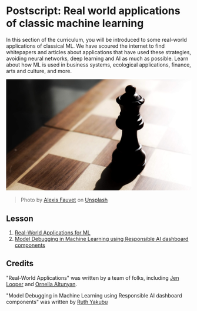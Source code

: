 # Postscript: Real world applications of classic machine learning

In this section of the curriculum, you will be introduced to some real-world applications of classical ML. We have scoured the internet to find whitepapers and articles about applications that have used these strategies, avoiding neural networks, deep learning and AI as much as possible. Learn about how ML is used in business systems, ecological applications, finance, arts and culture, and more.

![chess](images/chess.jpg)

> Photo by <a href="https://unsplash.com/@childeye?utm_source=unsplash&utm_medium=referral&utm_content=creditCopyText">Alexis Fauvet</a> on <a href="https://unsplash.com/s/photos/artificial-intelligence?utm_source=unsplash&utm_medium=referral&utm_content=creditCopyText">Unsplash</a>
  
## Lesson

1. [Real-World Applications for ML](1-Applications/README.md)
2. [Model Debugging in Machine Learning using Responsible AI dashboard components](2-Debugging-ML-Models/README.md)

## Credits

"Real-World Applications" was written by a team of folks, including [Jen Looper](https://twitter.com/jenlooper) and [Ornella Altunyan](https://twitter.com/ornelladotcom).

"Model Debugging in Machine Learning using Responsible AI dashboard components" was written by [Ruth Yakubu](https://twitter.com/ruthieyakubu)